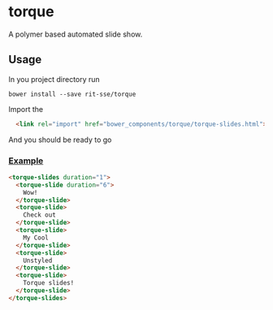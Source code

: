 torque
======

A polymer based automated slide show.

## Usage

In you project directory run

```
bower install --save rit-sse/torque
```

Import the

```html
  <link rel="import" href="bower_components/torque/torque-slides.html">
```

And you should be ready to go

### [Example](http://rit-sse.github.io/torque/)
```html
<torque-slides duration="1">
  <torque-slide duration="6">
    Wow!
  </torque-slide>
  <torque-slide>
    Check out
  </torque-slide>
  <torque-slide>
    My Cool
  </torque-slide>
  <torque-slide>
    Unstyled
  </torque-slide>
  <torque-slide>
    Torque slides!
  </torque-slide>
</torque-slides>
```
